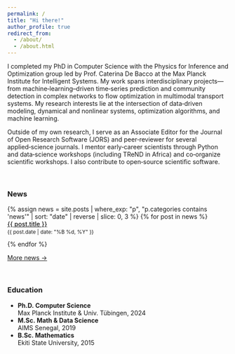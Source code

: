 ```yaml
---
permalink: /
title: "Hi there!"
author_profile: true
redirect_from: 
  - /about/
  - /about.html
---
```


I completed my PhD in Computer Science with the Physics for Inference and Optimization group led by Prof. Caterina De Bacco at the Max Planck Institute for Intelligent Systems. My work spans interdisciplinary projects—from machine‑learning–driven time‑series prediction and community detection in complex networks to flow optimization in multimodal transport systems. My research interests lie at the intersection of data‑driven modeling, dynamical and nonlinear systems, optimization algorithms, and machine learning.

Outside of my own research, I serve as an Associate Editor for the Journal of Open Research Software (JORS) and peer‑reviewer for several applied‑science journals. I mentor early‑career scientists through Python and data‑science workshops (including TReND in Africa) and co‑organize scientific workshops. I also contribute to open‑source scientific software.

<!-- -------------- two‑column section -------------- -->
<div style="display:flex; flex-wrap:wrap; gap:2rem; margin-top:2rem;">

  <!-- ░░ Column 1 — latest 3 news posts ░░ -->
  <div style="flex:1 1 280px;">
    <h3>News</h3>
    <ul style="margin-left:0; padding-left:0; list-style:none;">
      {% assign news = site.posts
         | where_exp: "p", "p.categories contains 'news'"
         | sort: "date"
         | reverse
         | slice: 0, 3 %}
      {% for post in news %}
        <li style="margin-bottom:0.75rem;">
          <a href="{{ post.url | relative_url }}" style="font-weight:500;">
            {{ post.title }}
          </a><br>
          <small>{{ post.date | date: "%B %d, %Y" }}</small>
        </li>
      {% endfor %}
    </ul>
    <a class="btn btn--primary" href="/news/">More news →</a>
  </div>

  <!-- ░░ Column 2 — education summary ░░ -->
  <div style="flex:1 1 280px;">
    <h3>Education</h3>
    <ul style="margin-left:0;">
      <li><strong>Ph.D. Computer Science</strong><br>
          Max Planck Institute &amp; Univ. Tübingen, 2024
      </li>
      <li><strong>M.Sc. Math &amp; Data Science</strong><br>
          AIMS Senegal, 2019
      </li>
      <li><strong>B.Sc. Mathematics</strong><br>
          Ekiti State University, 2015
      </li>
    </ul>
  </div>

</div>
<!-- ------------ end two‑column section ------------ -->
